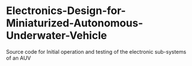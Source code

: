# Electronics-Design-for-Miniaturized-Autonomous-Underwater-Vehicle
Source code for Initial operation and testing of the electronic sub-systems of an AUV
